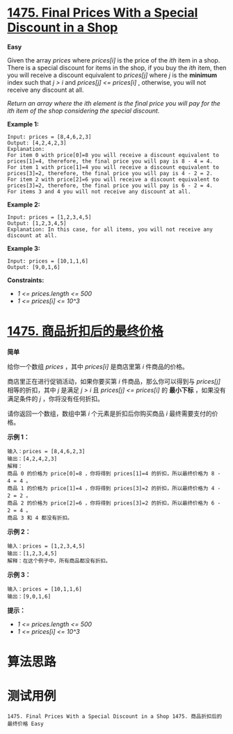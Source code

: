 # [1475. Final Prices With a Special Discount in a Shop][enTitle]

**Easy**

Given the array  *prices*  where  *prices[i]*  is the price of the  *ith*  item in a shop. There is a special discount for items in the shop, if you buy the  *ith*  item, then you will receive a discount equivalent to  *prices[j]*  where  *j*  is the **minimum**  index such that  *j > i*  and  *prices[j] <= prices[i]* , otherwise, you will not receive any discount at all.

 *Return an array where the ith element is the final price you will pay for the ith item of the shop considering the special discount.* 



**Example 1:** 

```
Input: prices = [8,4,6,2,3]
Output: [4,2,4,2,3]
Explanation: 
For item 0 with price[0]=8 you will receive a discount equivalent to prices[1]=4, therefore, the final price you will pay is 8 - 4 = 4. 
For item 1 with price[1]=4 you will receive a discount equivalent to prices[3]=2, therefore, the final price you will pay is 4 - 2 = 2. 
For item 2 with price[2]=6 you will receive a discount equivalent to prices[3]=2, therefore, the final price you will pay is 6 - 2 = 4. 
For items 3 and 4 you will not receive any discount at all.

```

**Example 2:** 

```
Input: prices = [1,2,3,4,5]
Output: [1,2,3,4,5]
Explanation: In this case, for all items, you will not receive any discount at all.

```

**Example 3:** 

```
Input: prices = [10,1,1,6]
Output: [9,0,1,6]

```



**Constraints:** 

-  *1 <= prices.length <= 500*  
-  *1 <= prices[i] <= 10^3* 


# [1475. 商品折扣后的最终价格][cnTitle]

**简单**

给你一个数组  *prices*  ，其中  *prices[i]*  是商店里第  *i*  件商品的价格。

商店里正在进行促销活动，如果你要买第  *i*  件商品，那么你可以得到与  *prices[j]*  相等的折扣，其中  *j*  是满足  *j > i*  且  *prices[j] <= prices[i]*  的 **最小下标**  ，如果没有满足条件的  *j*  ，你将没有任何折扣。

请你返回一个数组，数组中第  *i*  个元素是折扣后你购买商品  *i*  最终需要支付的价格。



**示例 1：** 

```
输入：prices = [8,4,6,2,3]
输出：[4,2,4,2,3]
解释：
商品 0 的价格为 price[0]=8 ，你将得到 prices[1]=4 的折扣，所以最终价格为 8 - 4 = 4 。
商品 1 的价格为 price[1]=4 ，你将得到 prices[3]=2 的折扣，所以最终价格为 4 - 2 = 2 。
商品 2 的价格为 price[2]=6 ，你将得到 prices[3]=2 的折扣，所以最终价格为 6 - 2 = 4 。
商品 3 和 4 都没有折扣。

```

**示例 2：** 

```
输入：prices = [1,2,3,4,5]
输出：[1,2,3,4,5]
解释：在这个例子中，所有商品都没有折扣。

```

**示例 3：** 

```
输入：prices = [10,1,1,6]
输出：[9,0,1,6]

```



**提示：** 

-  *1 <= prices.length <= 500*  
-  *1 <= prices[i] <= 10^3* 




# 算法思路

# 测试用例
```
1475. Final Prices With a Special Discount in a Shop 1475. 商品折扣后的最终价格 Easy
```

[enTitle]: https://leetcode.com/problems/final-prices-with-a-special-discount-in-a-shop/
[cnTitle]: https://leetcode-cn.com/problems/final-prices-with-a-special-discount-in-a-shop/
